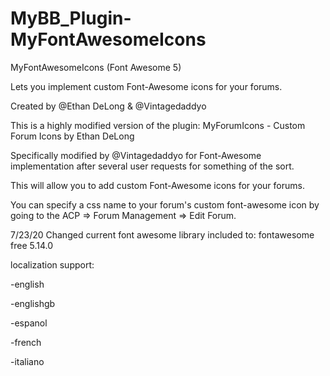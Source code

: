 # MyBB_Plugin-MyFontAwesomeIcons

MyFontAwesomeIcons (Font Awesome 5)

Lets you implement custom Font-Awesome icons for your forums.

Created by @Ethan DeLong & @Vintagedaddyo

This is a highly modified version of the plugin: MyForumIcons - Custom Forum Icons by Ethan DeLong

Specifically modified by @Vintagedaddyo for Font-Awesome implementation after several user requests for something of the sort.


This will allow you to add custom Font-Awesome icons for your forums.


You can specify a css name to your forum's custom font-awesome icon by going to the ACP => Forum Management => Edit Forum.


7/23/20 Changed current font awesome library included to: fontawesome free 5.14.0


localization support:

-english 

-englishgb

-espanol

-french

-italiano
